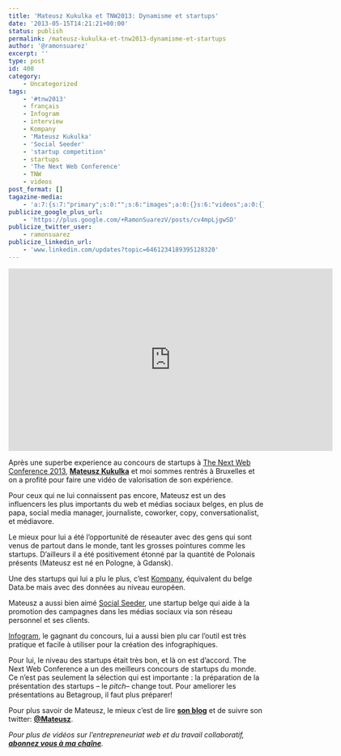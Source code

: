 ```yaml
---
title: 'Mateusz Kukulka et TNW2013: Dynamisme et startups'
date: '2013-05-15T14:21:21+00:00'
status: publish
permalink: /mateusz-kukulka-et-tnw2013-dynamisme-et-startups
author: '@ramonsuarez'
excerpt: ''
type: post
id: 400
category:
    - Uncategorized
tags:
    - '#tnw2013'
    - français
    - Infogram
    - interview
    - Kompany
    - 'Mateusz Kukulka'
    - 'Social Seeder'
    - 'startup competition'
    - startups
    - 'The Next Web Conference'
    - TNW
    - videos
post_format: []
tagazine-media:
    - 'a:7:{s:7:"primary";s:0:"";s:6:"images";a:0:{}s:6:"videos";a:0:{}s:11:"image_count";i:0;s:6:"author";s:7:"7376905";s:7:"blog_id";s:8:"47086413";s:9:"mod_stamp";s:19:"2013-05-15 13:23:48";}'
publicize_google_plus_url:
    - 'https://plus.google.com/+RamonSuarezV/posts/cv4mpLjgwSD'
publicize_twitter_user:
    - ramonsuarez
publicize_linkedin_url:
    - 'www.linkedin.com/updates?topic=6461234189395128320'
---
```

<span class="embed-youtube" style="text-align:center; display: block;"><iframe allowfullscreen="true" class="youtube-player" height="360" loading="lazy" sandbox="allow-scripts allow-same-origin allow-popups allow-presentation" src="https://www.youtube.com/embed/UWQVar89ww0?version=3&rel=1&showsearch=0&showinfo=1&iv_load_policy=1&fs=1&hl=en-US&autohide=2&wmode=transparent" style="border:0;" width="640"></iframe></span>

Après une superbe experience au concours de startups à [The Next Web Conference 2013](http://thenextweb.com/conference/europe/), **[Mateusz Kukulka](http://twitter.com/mateusz "Twitter de Mateusz Kukulka")** et moi sommes rentrés à Bruxelles et on a profité pour faire une vidéo de valorisation de son expérience.

Pour ceux qui ne lui connaissent pas encore, Mateusz est un des influencers les plus importants du web et médias sociaux belges, en plus de papa, social media manager, journaliste, coworker, copy, conversationalist, et médiavore.

Le mieux pour lui a été l’opportunité de réseauter avec des gens qui sont venus de partout dans le monde, tant les grosses pointures comme les startups. D’ailleurs il a été positivement étonné par la quantité de Polonais présents (Mateusz est né en Pologne, à Gdansk).

Une des startups qui lui a plu le plus, c’est [Kompany](https://www.kompany.com/), équivalent du belge Data.be mais avec des données au niveau européen.

Mateusz a aussi bien aimé [Social Seeder](http://www.socialseeder.com/), une startup belge qui aide à la promotion des campagnes dans les médias sociaux via son réseau personnel et ses clients.

[Infogram](http://infogr.am/), le gagnant du concours, lui a aussi bien plu car l’outil est très pratique et facile à utiliser pour la création des infographiques.

Pour lui, le niveau des startups était très bon, et là on est d’accord. The Next Web Conference a un des meilleurs concours de startups du monde. Ce n’est pas seulement la sélection qui est importante : la préparation de la présentation des startups – le *pitch*– change tout. Pour ameliorer les présentations au Betagroup, il faut plus préparer!

Pour plus savoir de Mateusz, le mieux c’est de lire [**son blog**](http://mateusz.be "Blog de Mateusz Kukulka, journalisme et social media à Bruxelles") et de suivre son twitter: [**@Mateusz**](http://twitter.com/mateusz "Mateusz Kukulka Twitter Belgique").

*Pour plus de vidéos sur l’entrepreneuriat web et du travail collaboratif, [**abonnez vous à ma chaîne**](http://www.youtube.com/ramonsuarezv "Videos entrepreneuriat web et travail collaboratif (coworking)").*